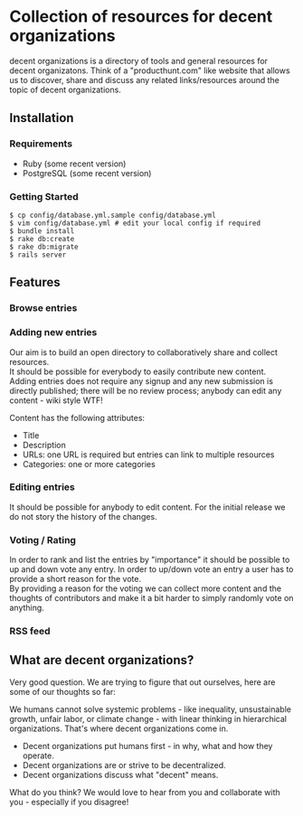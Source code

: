 # Collection of resources for decent organizations

decent organizations is a directory of tools and general resources for decent organizatons. 
Think of a "producthunt.com" like website that allows us to discover, share and discuss any related links/resources around the topic of decent organizations.


## Installation

### Requirements

* Ruby (some recent version)
* PostgreSQL (some recent version)

### Getting Started

    $ cp config/database.yml.sample config/database.yml
    $ vim config/database.yml # edit your local config if required
    $ bundle install
    $ rake db:create 
    $ rake db:migrate
    $ rails server


## Features

### Browse entries




### Adding new entries

Our aim is to build an open directory to collaboratively share and collect resources.  
It should be possible for everybody to easily contribute new content.  
Adding entries does not require any signup and any new submission is directly published; there will be no review process; anybody can edit any content - wiki style WTF!

Content has the following attributes:

* Title 
* Description
* URLs: one URL is required but entries can link to multiple resources
* Categories: one or more categories

### Editing entries

It should be possible for anybody to edit content. 
For the initial release we do not story the history of the changes. 

### Voting / Rating

In order to rank and list the entries by "importance" it should be possible to up and down vote any entry. 
In order to up/down vote an entry a user has to provide a short reason for the vote.  
By providing a reason for the voting we can collect more content and the thoughts of contributors and make it a bit harder to simply randomly vote on anything. 

### RSS feed


## What are decent organizations?

Very good question. We are trying to figure that out ourselves, here are some of our thoughts so far:

We humans cannot solve systemic problems - like inequality, unsustainable growth, unfair labor, or climate change - with linear thinking in hierarchical organizations. That's where decent organizations come in.

* Decent organizations put humans first - in why, what and how they operate.
* Decent organizations are or strive to be decentralized.
* Decent organizations discuss what "decent" means.

What do you think? We would love to hear from you and collaborate with you - especially if you disagree!

